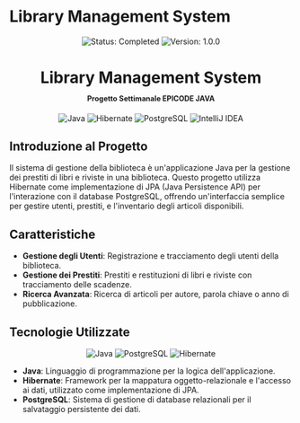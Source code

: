 # Library Management System

<p align="center">
  <img src="https://img.shields.io/badge/status-IN%20PROGRESS-green" alt="Status: Completed">
  <img src="https://img.shields.io/badge/version-1.0.0-blue" alt="Version: 1.0.0">
</p>

<h1 align="center">
Library Management System
<p align="center" style="font-size:0.8rem">Progetto Settimanale EPICODE JAVA</p>
</h1>

<p align="center">
  <img src="https://img.shields.io/badge/Java-ED8B00?style=for-the-badge&logo=java&logoColor=white" alt="Java"/>
  <img src="https://img.shields.io/badge/Hibernate-59666C?style=for-the-badge&logo=hibernate&logoColor=white" alt="Hibernate"/>
  <img src="https://img.shields.io/badge/PostgreSQL-316192?style=for-the-badge&logo=postgresql&logoColor=white" alt="PostgreSQL"/>
  <img src="https://img.shields.io/badge/IntelliJ_IDEA-000000?style=for-the-badge&logo=intellij-idea&logoColor=white" alt="IntelliJ IDEA"/>
</p>

## Introduzione al Progetto

Il sistema di gestione della biblioteca è un'applicazione Java per la gestione dei prestiti di libri e riviste in una biblioteca. Questo progetto utilizza Hibernate come implementazione di JPA (Java Persistence API) per l'interazione con il database PostgreSQL, offrendo un'interfaccia semplice per gestire utenti, prestiti, e l'inventario degli articoli disponibili.

## Caratteristiche

- **Gestione degli Utenti**: Registrazione e tracciamento degli utenti della biblioteca.
- **Gestione dei Prestiti**: Prestiti e restituzioni di libri e riviste con tracciamento delle scadenze.
- **Ricerca Avanzata**: Ricerca di articoli per autore, parola chiave o anno di pubblicazione.

## Tecnologie Utilizzate
<p align="center">
  <img src="https://img.icons8.com/color/48/000000/java-coffee-cup-logo--v1.png" alt="Java"/>
  <img src="https://img.icons8.com/color/48/000000/postgreesql.png" alt="PostgreSQL"/>
  <img src="https://img.icons8.com/color/48/000000/hibernate.png" alt="Hibernate"/>
</p>

- **Java**: Linguaggio di programmazione per la logica dell'applicazione.
- **Hibernate**: Framework per la mappatura oggetto-relazionale e l'accesso ai dati, utilizzato come implementazione di JPA.
- **PostgreSQL**: Sistema di gestione di database relazionali per il salvataggio persistente dei dati.


